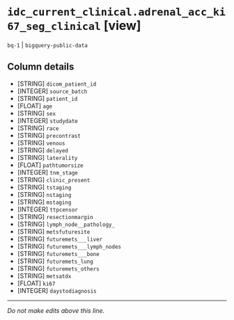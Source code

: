 # `idc_current_clinical.adrenal_acc_ki67_seg_clinical` [view]
`bq-1` | `bigquery-public-data`

## Column details
* [STRING]    `dicom_patient_id`
* [INTEGER]   `source_batch`
* [STRING]    `patient_id`
* [FLOAT]     `age`
* [STRING]    `sex`
* [INTEGER]   `studydate`
* [STRING]    `race`
* [STRING]    `precontrast`
* [STRING]    `venous`
* [STRING]    `delayed`
* [STRING]    `laterality`
* [FLOAT]     `pathtumorsize`
* [INTEGER]   `tnm_stage`
* [STRING]    `clinic_present`
* [STRING]    `tstaging`
* [STRING]    `nstaging`
* [STRING]    `mstaging`
* [INTEGER]   `ttpcensor`
* [STRING]    `resectionmargin`
* [STRING]    `lymph_node__pathology_`
* [STRING]    `metsfuturesite`
* [STRING]    `futuremets___liver`
* [STRING]    `futuremets___lymph_nodes`
* [STRING]    `futuremets___bone`
* [STRING]    `futuremets_lung`
* [STRING]    `futuremets_others`
* [STRING]    `metsatdx`
* [FLOAT]     `ki67`
* [INTEGER]   `daystodiagnosis`

-------------------------------------------------------------------------------
*Do not make edits above this line.*
